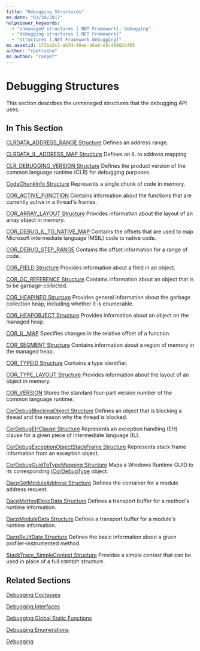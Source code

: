 ```yaml
---
title: "Debugging Structures"
ms.date: "03/30/2017"
helpviewer_keywords:
  - "unmanaged structures [.NET Framework], debugging"
  - "debugging structures [.NET Framework]"
  - "structures [.NET Framework debugging]"
ms.assetid: 173ba2c2-ab34-49ae-b6a8-e5c49882bf05
author: "rpetrusha"
ms.author: "ronpet"
---
```

# Debugging Structures

This section describes the unmanaged structures that the debugging API uses.

## In This Section
 [CLRDATA_ADDRESS_RANGE Structure](../../../../docs/framework/unmanaged-api/debugging/clrdata-address-range-structure.md)
 Defines an address range.

 [CLRDATA_IL_ADDRESS_MAP Structure](../../../../docs/framework/unmanaged-api/debugging/clrdata-il-address-map-structure.md)
 Defines an IL to address mapping

 [CLR_DEBUGGING_VERSION Structure](../../../../docs/framework/unmanaged-api/debugging/clr-debugging-version-structure.md)
 Defines the product version of the common language runtime (CLR) for debugging purposes.

 [CodeChunkInfo Structure](../../../../docs/framework/unmanaged-api/debugging/codechunkinfo-structure.md)
 Represents a single chunk of code in memory.

 [COR_ACTIVE_FUNCTION](cor-active-function-structure.md)
 Contains information about the functions that are currently active in a thread's frames.

 [COR_ARRAY_LAYOUT Structure](../../../../docs/framework/unmanaged-api/debugging/cor-array-layout-structure.md)
 Provides information about the layout of an array object in memory.

 [COR_DEBUG_IL_TO_NATIVE_MAP](cor-debug-il-to-native-map-structure.md)
 Contains the offsets that are used to map Microsoft intermediate language (MSIL) code to native code.

 [COR_DEBUG_STEP_RANGE](cor-debug-step-range-structure.md)
 Contains the offset information for a range of code.

 [COR_FIELD Structure](../../../../docs/framework/unmanaged-api/debugging/cor-field-structure.md)
 Provides information about a field in an object.

 [COR_GC_REFERENCE Structure](../../../../docs/framework/unmanaged-api/debugging/cor-gc-reference-structure.md)
 Contains information about an object that is to be garbage-collected.

 [COR_HEAPINFO Structure](../../../../docs/framework/unmanaged-api/debugging/cor-heapinfo-structure.md)
 Provides general information about the garbage collection heap, including whether it is enumerable.

 [COR_HEAPOBJECT Structure](../../../../docs/framework/unmanaged-api/debugging/cor-heapobject-structure.md)
 Provides information about an object on the managed heap.

 [COR_IL_MAP](cor-il-map-structure.md)
 Specifies changes in the relative offset of a function.

 [COR_SEGMENT Structure](../../../../docs/framework/unmanaged-api/debugging/cor-segment-structure.md)
 Contains information about a region of memory in the managed heap.

 [COR_TYPEID Structure](../../../../docs/framework/unmanaged-api/debugging/cor-typeid-structure.md)
 Contains a type identifier.

 [COR_TYPE_LAYOUT Structure](../../../../docs/framework/unmanaged-api/debugging/cor-type-layout-structure.md)
 Provides information about the layout of an object in memory.

 [COR_VERSION](cor-version-structure.md)
 Stores the standard four-part version number of the common language runtime.

 [CorDebugBlockingObject Structure](../../../../docs/framework/unmanaged-api/debugging/cordebugblockingobject-structure.md)
 Defines an object that is blocking a thread and the reason why the thread is blocked.

 [CorDebugEHClause Structure](../../../../docs/framework/unmanaged-api/debugging/cordebugehclause-structure.md)
 Represents an exception handling (EH) clause for a given piece of intermediate language (IL).

 [CorDebugExceptionObjectStackFrame Structure](../../../../docs/framework/unmanaged-api/debugging/cordebugexceptionobjectstackframe-structure.md)
 Represents stack frame information from an exception object.

 [CorDebugGuidToTypeMapping Structure](../../../../docs/framework/unmanaged-api/debugging/cordebugguidtotypemapping-structure.md)
 Maps a Windows Runtime GUID to its corresponding [ICorDebugType](../../../../docs/framework/unmanaged-api/debugging/icordebugtype-interface.md) object.

 [DacpGetModuleAddress Structure](../../../../docs/framework/unmanaged-api/debugging/dacpgetmoduleaddress-structure.md)
 Defines the container for a module address request.

 [DacpMethodDescData Structure](../../../../docs/framework/unmanaged-api/debugging/dacpmethoddescdata-structure.md)
 Defines a transport buffer for a method's runtime information.

 [DacpModuleData Structure](../../../../docs/framework/unmanaged-api/debugging/dacpmoduledata-structure.md)
 Defines a transport buffer for a module's runtime information.

 [DacpReJitData Structure](../../../../docs/framework/unmanaged-api/debugging/dacprejitdata-structure.md)
 Defines the basic information about a given profiler-instrumented method.

 [StackTrace_SimpleContext Structure](../../../../docs/framework/unmanaged-api/debugging/stacktrace-simplecontext-structure.md)
 Provides a simple context that can be used in place of a full `CONTEXT` structure.

## Related Sections

 [Debugging Coclasses](../../../../docs/framework/unmanaged-api/debugging/debugging-coclasses.md)

 [Debugging Interfaces](../../../../docs/framework/unmanaged-api/debugging/debugging-interfaces.md)

 [Debugging Global Static Functions](../../../../docs/framework/unmanaged-api/debugging/debugging-global-static-functions.md)

 [Debugging Enumerations](../../../../docs/framework/unmanaged-api/debugging/debugging-enumerations.md)

 [Debugging](../../../../docs/framework/unmanaged-api/debugging/index.md)
